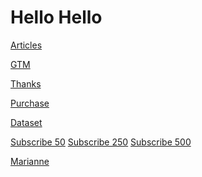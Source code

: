 # Hello Hello


[Articles](/articles)

[GTM](/testgtm)

[Thanks](/thank-you)

[Purchase](/purchase-complete)

[Dataset](/dataset-event) 

<a href="/subscribed" class="sub-link" data-subvalue="50">Subscribe 50</a>
<a href="/subscribed" class="sub-link" data-subvalue="250">Subscribe 250</a>
<a href="/subscribed" class="sub-link" data-subvalue="500">Subscribe 500</a>

<a href="https://mariannetottie.github.io/">Marianne</a>
